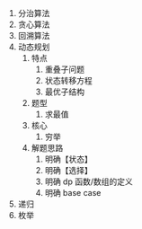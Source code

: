 1. 分治算法
2. 贪心算法
3. 回溯算法
4. 动态规划
    1. 特点
        1. 重叠子问题
        2. 状态转移方程
        3. 最优子结构
    2. 题型
        1. 求最值
    3. 核心
        1. 穷举
    4. 解题思路
        1. 明确【状态】
        2. 明确【选择】
        3. 明确 dp 函数/数组的定义
        4. 明确 base case
5. 递归
6. 枚举